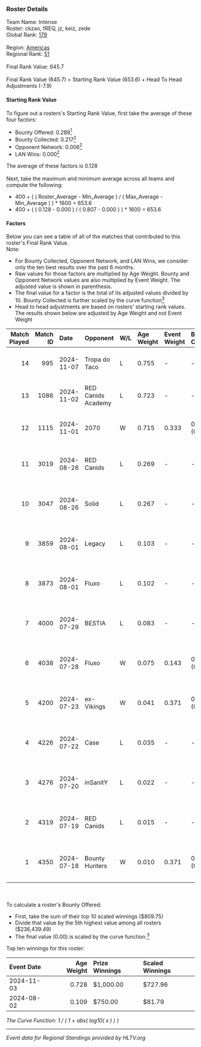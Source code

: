 ### Roster Details<br />
Team Name: Intense<br />
Roster: ckzao, fREQ, jz, keiz, zede<br />
Global Rank: [179](../../standings_global_2025_01_13.md)<br />
<br />
Region: [Americas]( ../../standings_americas_2025_01_13.md)<br />
Regional Rank: [51]( ../../standings_americas_2025_01_13.md)<br />
<br />
Final Rank Value:  645.7<br />
<br />
Final Rank Value (645.7) = Starting Rank Value (653.6) + Head To Head Adjustments (-7.9)<br />

#### Starting Rank Value<br />
To figure out a rosters's Starting Rank Value, first take the average of these four factors:<br />
- Bounty Offered: 0.289[<sup>1</sup>](#table2)
- Bounty Collected: 0.217[<sup>2</sup>](#table1)
- Opponent Network: 0.006[<sup>2</sup>](#table1)
- LAN Wins: 0.000[<sup>2</sup>](#table1)

The average of these factors is 0.128<br />
<br />
Next, take the maximum and minimum average across all teams and compute the following:<br />
- 400 + ( ( Roster_Average - Min_Average ) / ( Max_Average - Min_Average ) ) * 1600 = 653.6
- 400 + ( ( 0.128 - 0.000 ) / ( 0.807 - 0.000 ) ) * 1600 = 653.6


#### Factors<br />
Below you can see a table of all of the matches that contributed to this roster's Final Rank Value.<br />
Note:<br />

- For Bounty Collected, Opponent Network, and LAN Wins, we consider only the ten best results over the past 6 months.
- Raw values for those factors are multiplied by Age Weight. Bounty and Opponent Network values are also multiplied by Event Weight. The adjusted value is shown in parenthesis.
- The final value for a factor is the total of its adjusted values divided by 10. Bounty Collected is further scaled by the curve function[<sup>3</sup>](#curveFunction)
- Head to head adjustments are based on rosters' starting rank values. The results shown below are adjusted by Age Weight and not Event Weight
<span id="table1"></span><br />


| Match Played | Match ID | Date       | Opponent           | W/L | Age Weight | Event Weight | Bounty Collected | Opponent Network | LAN Wins  | H2H Adj. | Roster                          |
| -: | -: | :- | :- | :- | :- | :- | :- | :- | :- | -: | :- |
|           14 |      995 | 2024-11-07 | Tropa do Taco      | L   | 0.755      | -            | -                | -                | -         |    -8.23 | ckzao, fREQ, jz, keiz, zede     |
|           13 |     1086 | 2024-11-02 | RED Canids Academy | L   | 0.723      | -            | -                | -                | -         |   -10.35 | ckzao, fREQ, jz, keiz, zede     |
|           12 |     1115 | 2024-11-01 | 2070               | W   | 0.715      | 0.333        | 0.003 (0.001)    | 0.216 (0.051)    | 0 (0.000) |    11.65 | ckzao, fREQ, jz, keiz, zede     |
|           11 |     3019 | 2024-08-26 | RED Canids         | L   | 0.269      | -            | -                | -                | -         |    -0.72 | ckzao, diozera, fREQ, keiz, mxa |
|           10 |     3047 | 2024-08-26 | Solid              | L   | 0.267      | -            | -                | -                | -         |    -1.70 | ckzao, diozera, fREQ, keiz, mxa |
|            9 |     3859 | 2024-08-01 | Legacy             | L   | 0.103      | -            | -                | -                | -         |    -0.46 | ckzao, diozera, fREQ, keiz, mxa |
|            8 |     3873 | 2024-08-01 | Fluxo              | L   | 0.102      | -            | -                | -                | -         |    -0.27 | ckzao, diozera, fREQ, keiz, mxa |
|            7 |     4000 | 2024-07-29 | BESTIA             | L   | 0.083      | -            | -                | -                | -         |    -0.24 | ckzao, diozera, fREQ, keiz, mxa |
|            6 |     4038 | 2024-07-28 | Fluxo              | W   | 0.075      | 0.143        | 0.131 (0.001)    | 0.549 (0.006)    | 0 (0.000) |     2.15 | ckzao, diozera, fREQ, keiz, mxa |
|            5 |     4200 | 2024-07-23 | ex-Vikings         | W   | 0.041      | 0.371        | 0.015 (0.000)    | 0.329 (0.005)    | 0 (0.000) |     0.77 | ckzao, diozera, fREQ, keiz, mxa |
|            4 |     4226 | 2024-07-22 | Case               | L   | 0.035      | -            | -                | -                | -         |    -0.40 | ckzao, diozera, fREQ, keiz, mxa |
|            3 |     4276 | 2024-07-20 | inSanitY           | L   | 0.022      | -            | -                | -                | -         |    -0.23 | ckzao, diozera, fREQ, keiz, mxa |
|            2 |     4319 | 2024-07-19 | RED Canids         | L   | 0.015      | -            | -                | -                | -         |    -0.04 | ckzao, diozera, fREQ, keiz, mxa |
|            1 |     4350 | 2024-07-18 | Bounty Hunters     | W   | 0.010      | 0.371        | 0.006 (0.000)    | 0.026 (0.000)    | 0 (0.000) |     0.15 | ckzao, diozera, fREQ, keiz, mxa |

<br />
<span id="table2"></span><br />
To calculate a roster's Bounty Offered:<br />

- First, take the sum of their top 10 scaled winnings ($809.75)
- Divide that value by the 5th highest value among all rosters ($236,439.49)
- The final value (0.00) is scaled by the curve function.[<sup>3</sup>](#curveFunction)

Top ten winnings for this roster:<br />

| Event Date | Age Weight | Prize Winnings | Scaled Winnings |
| :- | -: | :- | :- |
| 2024-11-03 |      0.728 | $1,000.00      | $727.96         |
| 2024-08-02 |      0.109 | $750.00        | $81.79          |


<span id="curveFunction"></span>_The Curve Function: 1 / ( 1 + abs( log10( x ) ) )_<br />

---
_Event data for Regional Standings provided by HLTV.org_<br />

